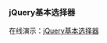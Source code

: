 ### jQuery基本选择器

在线演示：<a href="http://itmyhome.com/jquery-basic-selector" target="_blank">jQuery基本选择器</a>